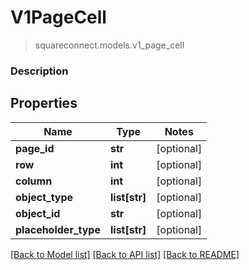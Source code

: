 # V1PageCell
> squareconnect.models.v1_page_cell

### Description

## Properties
Name | Type | Notes
------------ | ------------- | -------------
**page_id** | **str** | [optional] 
**row** | **int** | [optional] 
**column** | **int** | [optional] 
**object_type** | **list[str]** | [optional] 
**object_id** | **str** | [optional] 
**placeholder_type** | **list[str]** | [optional] 

[[Back to Model list]](../README.md#documentation-for-models) [[Back to API list]](../README.md#documentation-for-api-endpoints) [[Back to README]](../README.md)


